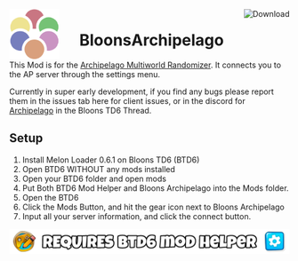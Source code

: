 <a href="https://github.com/GamingInfinite/BloonsArchipelago/releases/latest/download/BloonsArchipelago.dll">
    <img align="left" alt="Icon" height="90" src="Icon.png">
    <img align="right" alt="Download" height="75" src="https://raw.githubusercontent.com/doombubbles/BTD-Mod-Helper/master/BloonsTD6%20Mod%20Helper/Resources/DownloadBtn.png">
</a>

<h1 align="center">BloonsArchipelago</h1>

This Mod is for the [Archipelago Multiworld Randomizer](https://archipelago.gg).  It connects you to the AP server through the settings menu.

Currently in super early development, if you find any bugs please report them in the issues tab here for client issues, or in the discord for [Archipelago](https://discord.gg/archipelago) in the Bloons TD6 Thread.

## Setup
1. Install Melon Loader 0.6.1 on Bloons TD6 (BTD6)
2. Open BTD6 WITHOUT any mods installed
3. Open your BTD6 folder and open mods
4. Put Both BTD6 Mod Helper and Bloons Archipelago into the Mods folder.
5. Open the BTD6
6. Click the Mods Button, and hit the gear icon next to Bloons Archipelago
7. Input all your server information, and click the connect button.

[![Requires BTD6 Mod Helper](https://raw.githubusercontent.com/gurrenm3/BTD-Mod-Helper/master/banner.png)](https://github.com/gurrenm3/BTD-Mod-Helper#readme)

